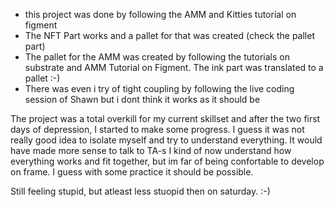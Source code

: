 - this project was done by following the AMM and Kitties tutorial on figment
- The NFT Part works and a pallet for that was created (check the pallet part)
- The pallet for the AMM was created by following the tutorials on substrate and AMM Tutorial on Figment. The ink part was translated to a pallet :-)
- There was even i try of tight coupling by following the live coding session of Shawn but i dont think it works as it should be

The project was a total overkill for my current skillset and after the two first days of depression, I started to make some progress.
I guess it was not really good idea to isolate myself and try to understand everything. It would have made more sense to talk to TA-s
I kind of now understand how everything works and fit together, but im far of being confortable to develop on frame.
I guess with some practice it should be possible.

Still feeling stupid, but atleast less stuopid then on saturday. :-)
